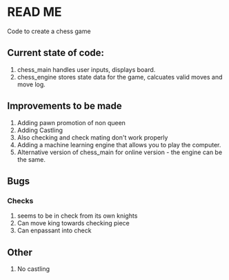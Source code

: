# READ ME

Code to create a chess game

## Current state of code:
1. chess_main handles user inputs, displays board.
2. chess_engine stores state data for the game, calcuates valid moves and move log.

## Improvements to be made
1. Adding pawn promotion of non queen
2. Adding Castling
3. Also checking and check mating don't work properly
4. Adding a machine learning engine that allows you to play the computer.
5. Alternative version of chess_main for online version - the engine can be the same.


## Bugs
### Checks
1. seems to be in check from its own knights
2. Can move king towards checking piece
3. Can enpassant into check

## Other

1. No castling

